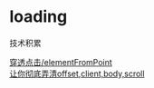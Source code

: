 # loading
技术积累

<a href="https://github.com/Tronside/loading/issues/1" > 穿透点击/elementFromPoint </a><br>
<a href="#" target="_blank">让你彻底弄清offset,client,body,scroll</a>
